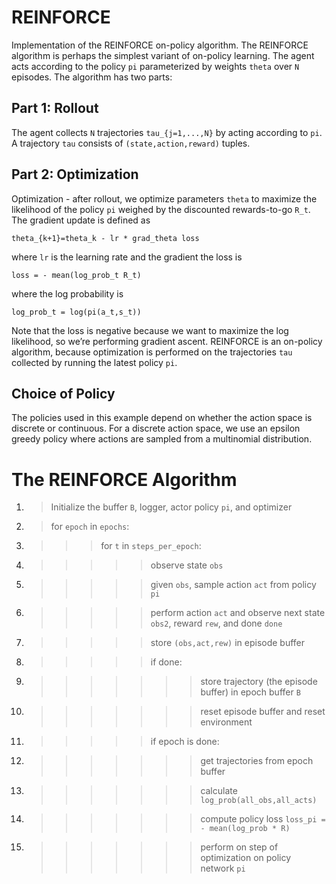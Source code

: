 # REINFORCE
Implementation of the REINFORCE on-policy algorithm. The REINFORCE algorithm is perhaps the simplest variant of on-policy learning. The agent acts according to the policy `pi` parameterized by weights `theta` over `N` episodes. The algorithm has two parts:

## Part 1: Rollout

The agent collects `N` trajectories `tau_{j=1,...,N}` by acting according to `pi`. A trajectory `tau` consists of `(state,action,reward)` tuples.

## Part 2: Optimization

Optimization - after rollout, we optimize parameters `theta` to maximize the likelihood of the policy `pi` weighed by the discounted rewards-to-go `R_t`. The gradient update is defined as

`theta_{k+1}=theta_k - lr * grad_theta loss`

where `lr` is the learning rate and the gradient the loss is

`loss = - mean(log_prob_t R_t)`

where the log probability is

`log_prob_t = log(pi(a_t,s_t))`

Note that the loss is negative because we want to maximize the log likelihood, so we’re performing gradient ascent. REINFORCE is an on-policy algorithm, because optimization is performed on the trajectories `tau` collected by running the latest policy `pi`.

## Choice of Policy

The policies used in this example depend on whether the action space is discrete or continuous. For a discrete action space, we use an epsilon greedy policy where actions are sampled from a multinomial distribution.

# The REINFORCE Algorithm


1. > Initialize the buffer `B`, logger, actor policy `pi`, and optimizer
2. > for `epoch` in `epochs`:
3. >>> for `t` in `steps_per_epoch`:
4. >>>>> observe state `obs`
5. >>>>> given `obs`, sample action `act` from policy `pi`
6. >>>>> perform action `act` and observe next state `obs2`, reward `rew`, and done `done`
7. >>>>> store `(obs,act,rew)` in episode buffer
8. >>>>> if done:
9. >>>>>>> store trajectory (the episode buffer) in epoch buffer `B`
10. >>>>>>> reset episode buffer and reset environment
11. >>>>>if epoch is done:
12. >>>>>>> get trajectories from epoch buffer
13. >>>>>>> calculate `log_prob(all_obs,all_acts)`
14. >>>>>>> compute policy loss `loss_pi = - mean(log_prob * R)`
15. >>>>>>> perform on step of optimization on policy network `pi`
